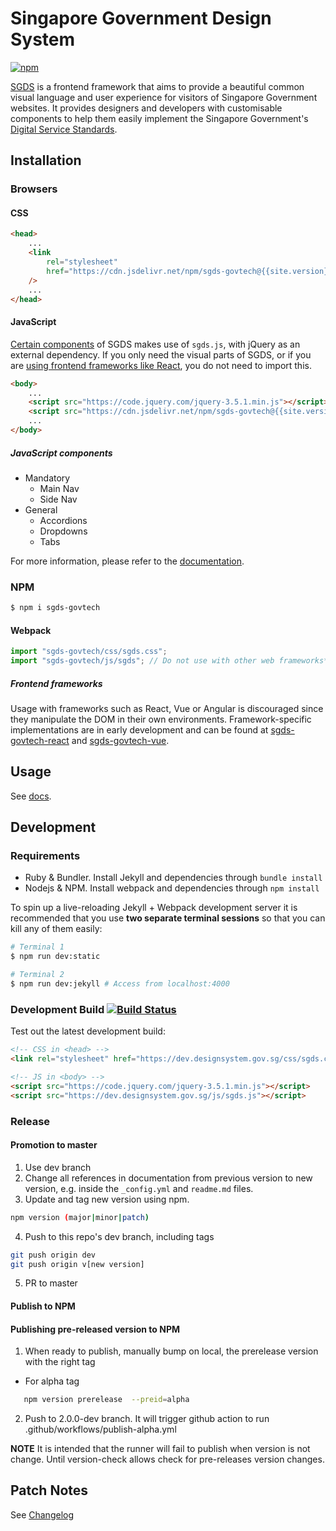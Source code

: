 # Singapore Government Design System

[![npm](https://img.shields.io/npm/v/sgds-govtech.svg)](https://www.npmjs.com/package/sgds-govtech)

[SGDS](https://www.designsystem.gov.sg) is a frontend framework that aims to provide a beautiful common visual language and user experience for visitors of Singapore Government websites. It provides designers and developers with customisable components to help them easily implement the Singapore Government's [Digital Service Standards](https://www.tech.gov.sg/digital-service-standards/).

## Installation

### Browsers

#### CSS

```html
<head>
    ...
    <link
        rel="stylesheet"
        href="https://cdn.jsdelivr.net/npm/sgds-govtech@{{site.version}}/css/sgds.css"
    />
    ...
</head>
```

#### JavaScript

[Certain components](#javascript-components) of SGDS makes use of `sgds.js`, with jQuery as an external dependency. If you only need the visual parts of SGDS, or if you are [using frontend frameworks like React](#frontend-frameworks), you do not need to import this.

```html
<body>
    ...
    <script src="https://code.jquery.com/jquery-3.5.1.min.js"></script>
    <script src="https://cdn.jsdelivr.net/npm/sgds-govtech@{{site.version}}/js/sgds.js"></script>
    ...
</body>
```

##### JavaScript components

- Mandatory
    - Main Nav
    - Side Nav
- General
    - Accordions
    - Dropdowns
    - Tabs

For more information, please refer to the [documentation](https://www.designsystem.gov.sg/docs).

### NPM

```sh
$ npm i sgds-govtech
```

#### Webpack

```javascript
import "sgds-govtech/css/sgds.css";
import "sgds-govtech/js/sgds"; // Do not use with other web frameworks*
```

##### Frontend frameworks

Usage with frameworks such as React, Vue or Angular is discouraged since they manipulate the DOM in their own environments. Framework-specific implementations are in early development and can be found at [sgds-govtech-react](https://github.com/govtechsg/sgds-govtech-react) and [sgds-govtech-vue](https://github.com/govtechsg/sgds-govtech-vue).

## Usage

See [docs](https://www.designsystem.gov.sg).

## Development

### Requirements

-   Ruby & Bundler. Install Jekyll and dependencies through `bundle install`
-   Nodejs & NPM. Install webpack and dependencies through `npm install`

To spin up a live-reloading Jekyll + Webpack development server it is recommended that you use **two separate terminal sessions** so that you can kill any of them easily:

```bash
# Terminal 1
$ npm run dev:static
```

``` bash
# Terminal 2
$ npm run dev:jekyll # Access from localhost:4000
```

### Development Build  [![Build Status](https://travis-ci.org/GovTechSG/sgds.svg?branch=dev)](https://travis-ci.org/GovTechSG/sgds)

Test out the latest development build:

```html
<!-- CSS in <head> -->
<link rel="stylesheet" href="https://dev.designsystem.gov.sg/css/sgds.css"/>

<!-- JS in <body> -->
<script src="https://code.jquery.com/jquery-3.5.1.min.js"></script>
<script src="https://dev.designsystem.gov.sg/js/sgds.js"></script>
```

### Release

#### Promotion to master

1. Use dev branch
2. Change all references in documentation from previous version to new version, e.g. inside the `_config.yml` and `readme.md` files.
3. Update and tag new version using npm.


```bash
npm version (major|minor|patch)
```

4. Push to this repo's dev branch, including tags

```bash
git push origin dev
git push origin v[new version]
```

5. PR to master

#### Publish to NPM

#### Publishing pre-released version to NPM 

1. When ready to publish, manually bump on local, the prerelease version with the right tag 

- For alpha tag 
```bash
   npm version prerelease  --preid=alpha 
```
2. Push to 2.0.0-dev branch. It will trigger github action to run .github/workflows/publish-alpha.yml

**NOTE** It is intended that the runner will fail to publish when version is not change. Until version-check allows check for pre-releases version changes.

## Patch Notes

See [Changelog](https://github.com/GovTechSG/sgds/blob/master/CHANGELOG.md)
